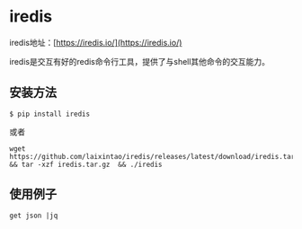 # iredis

iredis地址：[https://iredis.io/](https://iredis.io/)

iredis是交互有好的redis命令行工具，提供了与shell其他命令的交互能力。

## 安装方法

```shell
$ pip install iredis
```

或者

```
wget  https://github.com/laixintao/iredis/releases/latest/download/iredis.tar.gz  && tar -xzf iredis.tar.gz  && ./iredis
```

## 使用例子

```shell
get json |jq
```
